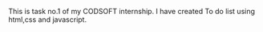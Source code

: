 This is task no.1 of my CODSOFT internship. I have created To do list using html,css and javascript.

